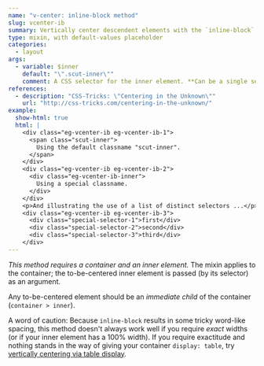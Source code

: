 ```yaml
---
name: "v-center: inline-block method"
slug: vcenter-ib
summary: Vertically center descendent elements with the `inline-block` method.
type: mixin, with default-values placeholder
categories:
  - layout
args:
  - variable: $inner
    default: "\".scut-inner\""
    comment: A CSS selector for the inner element. **Can be a single selector or a comma-separated list of selectors.** In either case, *wrap selectors in quotes.*
references:
  - description: "CSS-Tricks: \"Centering in the Unknown\""
    url: "http://css-tricks.com/centering-in-the-unknown/"
example:
  show-html: true
  html: |
    <div class="eg-vcenter-ib eg-vcenter-ib-1">
      <span class="scut-inner">
        Using the default classname "scut-inner".
      </span>
    </div>
    <div class="eg-vcenter-ib eg-vcenter-ib-2">
      <div class="eg-vcenter-ib-inner">
        Using a special classname.
      </div>
    </div>
    <p>And illustrating the use of a list of distinct selectors ...</p>
    <div class="eg-vcenter-ib eg-vcenter-ib-3">
      <div class="special-selector-1">first</div>
      <div class="special-selector-2">second</div>
      <div class="special-selector-3">third</div>
    </div>
---
```


*This method requires a container and an inner element.* The mixin applies to the container; the to-be-centered inner element is passed (by its selector) as an argument.

Any to-be-centered element should be an *immediate child* of the container (`container > inner`).

A word of caution: Because `inline-block` results in some tricky word-like spacing, this method doesn't always work well if you require *exact* widths (or if your inner element has a 100% width). If you require exactitude and nothing stands in the way of giving your container `display: table`, try [vertically centering via table display](vcenter-td.html).